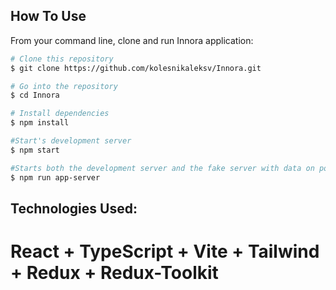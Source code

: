 ## How To Use

From your command line, clone and run Innora application:

```bash
# Clone this repository
$ git clone https://github.com/kolesnikaleksv/Innora.git

# Go into the repository
$ cd Innora

# Install dependencies
$ npm install

#Start's development server
$ npm start

#Starts both the development server and the fake server with data on port 5000.
$ npm run app-server
```

## Technologies Used:
# React + TypeScript + Vite + Tailwind + Redux + Redux-Toolkit